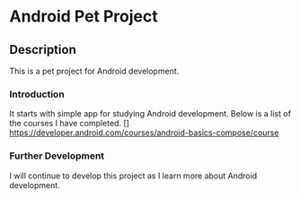 # Android Pet Project

## Description

This is a pet project for Android development.

### Introduction

It starts with simple app for studying Android development.
Below is a list of the courses I have completed.
[] https://developer.android.com/courses/android-basics-compose/course

### Further Development

I will continue to develop this project as I learn more about Android development.

```